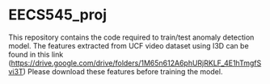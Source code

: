 # EECS545_proj
This repository contains the code required to train/test anomaly detection model.
The features extracted from UCF video dataset using I3D can be found in this link (https://drive.google.com/drive/folders/1M65n612A6phURjRKLF_4E1hTmgfSvi3T)
Please download these features before training the model.
